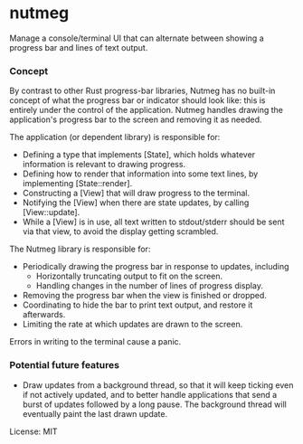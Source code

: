 # nutmeg

Manage a console/terminal UI that can alternate between showing a progress
bar and lines of text output.

### Concept

By contrast to other Rust progress-bar libraries, Nutmeg has no
built-in concept of what the progress bar or indicator should look like:
this is entirely under the control of the application. Nutmeg handles
drawing the application's progress bar to the screen and removing it as needed.

The application (or dependent library) is responsible for:

* Defining a type that implements [State], which holds whatever information
  is relevant to drawing progress.
* Defining how to render that information into some text lines, by
  implementing [State::render].
* Constructing a [View] that will draw progress to the terminal.
* Notifying the [View] when there are state updates, by calling
  [View::update].
* While a [View] is in use, all text written to stdout/stderr should be sent
  via that view, to avoid the display getting scrambled.

The Nutmeg library is responsible for:

* Periodically drawing the progress bar in response to updates, including
  * Horizontally truncating output to fit on the screen.
  * Handling changes in the number of lines of progress display.
* Removing the progress bar when the view is finished or dropped.
* Coordinating to hide the bar to print text output, and restore it
  afterwards.
* Limiting the rate at which updates are drawn to the screen.

Errors in writing to the terminal cause a panic.

### Potential future features

* Draw updates from a background thread, so that it will keep ticking even
  if not actively updated, and to better handle applications that send a
  burst of updates followed by a long pause. The background thread will
  eventually paint the last drawn update.

License: MIT
